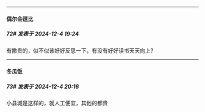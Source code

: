 ﻿
*****

####  偶尔会逗比  
##### 72#       发表于 2024-12-4 19:24

有撒贵的，似不似该好好反思一下，有没有好好读书天天向上?


*****

####  冬瓜饭  
##### 73#       发表于 2024-12-4 20:16

小县城是这样的，就人工便宜，其他的都贵

